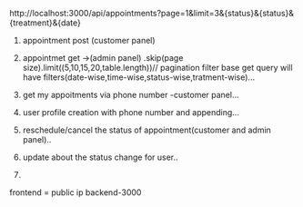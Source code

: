 http://localhost:3000/api/appointments?page=1&limit=3&{status}&{status}&{treatment}&{date}

1. appointment post (customer panel)

2. appointmet get ->(admin panel) .skip(page size).limit((5,10,15,20,table.length))//
   pagination
   filter base get query will have filters(date-wise,time-wise,status-wise,tratment-wise)...

3. get my appoitments via phone number -customer panel...
4. user profile creation with phone number and appending...

5. reschedule/cancel the status of appointment(customer and admin panel)..
6. update about the status change for user..
7.



frontend = public ip
backend-3000